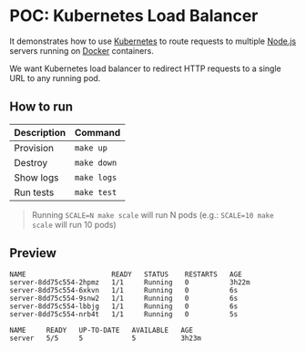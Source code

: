 # POC: Kubernetes Load Balancer

It demonstrates how to use [Kubernetes](https://kubernetes.io) to route requests to multiple [Node.js](https://nodejs.org) servers running on [Docker](https://github.com/docker) containers.

We want Kubernetes load balancer to redirect HTTP requests to a single URL to any running pod.

## How to run

| Description | Command |
| :--- | :--- |
| Provision | `make up` |
| Destroy | `make down` |
| Show logs | `make logs` |
| Run tests | `make test` |

> Running `SCALE=N make scale` will run N pods (e.g.: `SCALE=10 make scale` will run 10 pods)

## Preview

```
NAME                     READY   STATUS    RESTARTS   AGE
server-8dd75c554-2hpmz   1/1     Running   0          3h22m
server-8dd75c554-6xkvn   1/1     Running   0          6s
server-8dd75c554-9snw2   1/1     Running   0          6s
server-8dd75c554-lbbjg   1/1     Running   0          6s
server-8dd75c554-nrb4t   1/1     Running   0          5s
```

```
NAME     READY   UP-TO-DATE   AVAILABLE   AGE
server   5/5     5            5           3h23m
```
